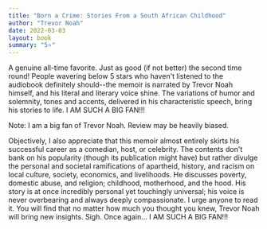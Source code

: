 ```yaml
---
title: "Born a Crime: Stories From a South African Childhood"
author: "Trevor Noah"
date: 2022-03-03
layout: book
summary: "5⭐️"
---
```


A genuine all-time favorite. Just as good (if not better) the second time round! People wavering below 5 stars who haven't listened to the audiobook definitely should--the memoir is narrated by Trevor Noah himself, and his literal and literary voice shine. The variations of humor and solemnity, tones and accents, delivered in his characteristic speech, bring his stories to life. I AM SUCH A BIG FAN!!!

Note: I am a big fan of Trevor Noah. Review may be heavily biased.

Objectively, I also appreciate that this memoir almost entirely skirts his successful career as a comedian, host, or celebrity. The contents don't bank on his popularity (though its publication might have) but rather divulge the personal and societal ramifications of apartheid, history, and racism on local culture, society, economics, and livelihoods. He discusses poverty, domestic abuse, and religion; childhood, motherhood, and the hood. His story is at once incredibly personal yet touchingly universal; his voice is never overbearing and always deeply compassionate. I urge anyone to read it. You will find that no matter how much you thought you knew, Trevor Noah will bring new insights. Sigh. Once again... I AM SUCH A BIG FAN!!!